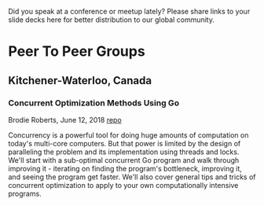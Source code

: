 Did you speak at a conference or meetup lately? Please share links to your slide decks here for better distribution to our global community. 


# Peer To Peer Groups

## Kitchener-Waterloo, Canada

### Concurrent Optimization Methods Using Go

Brodie Roberts, June 12, 2018 [repo](https://github.com/indexexchange/GoOptimizationMethods)

Concurrency is a powerful tool for doing huge amounts of computation on today's multi-core computers. But that power is limited by the design of paralleling the problem and its implementation using threads and locks. We'll start with a sub-optimal concurrent Go program and walk through improving it - iterating on finding the program's bottleneck, improving it, and seeing the program get faster. We'll also cover general tips and tricks of concurrent optimization to apply to your own computationally intensive programs.
